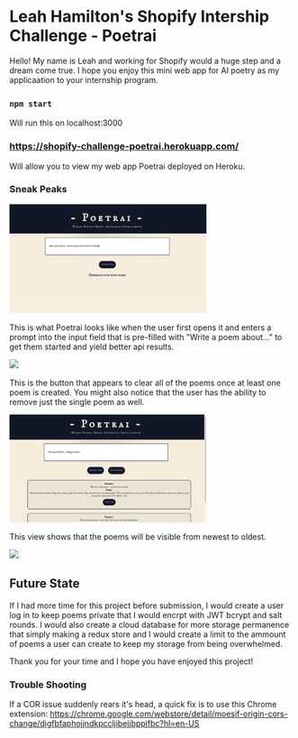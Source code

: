 # Leah Hamilton's Shopify Intership Challenge - Poetrai

Hello! My name is Leah and working for Shopify would a huge step and a dream come true. I hope you enjoy this mini web app for AI poetry as my applicaation to your internship program.

### `npm start`

Will run this on localhost:3000

### https://shopify-challenge-poetrai.herokuapp.com/

Will allow you to view my web app Poetrai deployed on Heroku.

### Sneak Peaks
<img src="./public/firstPrompt.png" width="350"/>

This is what Poetrai looks like when the user first opens it and enters a prompt into the input field that is pre-filled with "Write a poem about..." to get them started and yield better api results.

<img src="./public/clearPoemsButtonAppears.png" width="350"/>

This is the button that appears to clear all of the poems once at least one poem is created. You might also notice that the user has the ability to remove just the single poem as well.

<img src="./public/chronologicalPoems.png" width="350"/>

This view shows that the poems will be visible from newest to oldest.

<img src="./public/filters.png" width="350"/>

## Future State

If I had more time for this project before submission, I would create a user log in to keep poems private that I would encrpt with JWT bcrypt and salt rounds. I would also create a cloud database for more storage permanence that simply making a redux store and I would create a limit to the ammount of poems a user can create to keep my storage from being overwhelmed.

Thank you for your time and I hope you have enjoyed this project!

### Trouble Shooting

If a COR issue suddenly rears it's head, a quick fix is to use this Chrome extension: https://chrome.google.com/webstore/detail/moesif-origin-cors-change/digfbfaphojjndkpccljibejjbppifbc?hl=en-US
